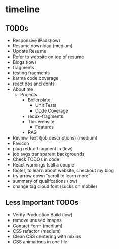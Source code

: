 # timeline

## TODOs
 * Responsive iPads(low)
 * Resume download (medium)
  * Update Resume
  * Refer to website on top of resume
 * Blogs (low)
  * fragments
  * testing fragments   
  * karma code coverage
  * react dos and donts
  * About me
    * Projects
        * Boilerplate
          * Unit Tests
          * Code Coverage
        * redux-fragments
        * This website
          * Features
        * RAG
 * Review Text (job descriptions) (medium)
 * Favicon
 * plug redux-fragment in (low)
 * job svgs transparent backgrounds
 * Check TODOs in code
 * React warnings (still a couple
 * footer, to learn about website, checkout my blog
 * try arrow down "scroll to learn more"
 * summary of qualifcations (low)
 * change tag cloud font (sucks on mobile)
  
## Less Important TODOs
 * Verify Production Build (low)
 * remove unused images
 * Contact Form (medium)
 * CSS refactor (medium)
  * Clean CSS centering with mixins
  * CSS animations in one file